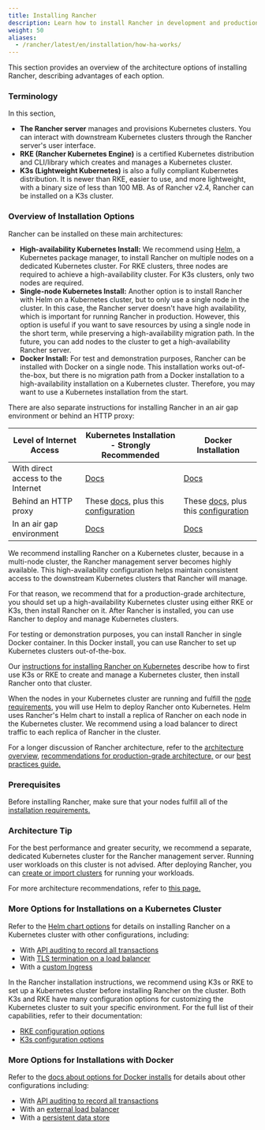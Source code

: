 ```yaml
---
title: Installing Rancher
description: Learn how to install Rancher in development and production environments. Read about single node and high availability installation
weight: 50
aliases:
  - /rancher/latest/en/installation/how-ha-works/
---
```


This section provides an overview of the architecture options of installing Rancher, describing advantages of each option.

### Terminology

In this section,

- **The Rancher server** manages and provisions Kubernetes clusters. You can interact with downstream Kubernetes clusters through the Rancher server's user interface.
- **RKE (Rancher Kubernetes Engine)** is a certified Kubernetes distribution and CLI/library which creates and manages a Kubernetes cluster.
- **K3s (Lightweight Kubernetes)** is also a fully compliant Kubernetes distribution. It is newer than RKE, easier to use, and more lightweight, with a binary size of less than 100 MB. As of Rancher v2.4, Rancher can be installed on a K3s cluster.

### Overview of Installation Options

Rancher can be installed on these main architectures:

- **High-availability Kubernetes Install:** We recommend using [Helm,]({{<baseurl>}}/rancher/latest/en/overview/concepts/#about-helm) a Kubernetes package manager, to install Rancher on multiple nodes on a dedicated Kubernetes cluster. For RKE clusters, three nodes are required to achieve a high-availability cluster. For K3s clusters, only two nodes are required.
- **Single-node Kubernetes Install:** Another option is to install Rancher with Helm on a Kubernetes cluster, but to only use a single node in the cluster. In this case, the Rancher server doesn't have high availability, which is important for running Rancher in production. However, this option is useful if you want to save resources by using a single node in the short term, while preserving a high-availability migration path. In the future, you can add nodes to the cluster to get a high-availability Rancher server.
- **Docker Install:** For test and demonstration purposes, Rancher can be installed with Docker on a single node. This installation works out-of-the-box, but there is no migration path from a Docker installation to a high-availability installation on a Kubernetes cluster. Therefore, you may want to use a Kubernetes installation from the start.


There are also separate instructions for installing Rancher in an air gap environment or behind an HTTP proxy:

| Level of Internet Access           | Kubernetes Installation - Strongly Recommended                | Docker Installation                             |
| ---------------------------------- | ------------------------------ | ---------- |
| With direct access to the Internet | [Docs]({{<baseurl>}}/rancher/latest/en/installation/k8s-install/) | [Docs]({{<baseurl>}}/rancher/latest/en/installation/other-installation-methods/single-node-docker)                                                                                     |
| Behind an HTTP proxy                | These [docs,]({{<baseurl>}}/rancher/latest/en/installation/k8s-install/) plus this [configuration]({{<baseurl>}}/rancher/latest/en/installation/options/chart-options/#http-proxy) |  These [docs,]({{<baseurl>}}/rancher/latest/en/installation/other-installation-methods/single-node-docker) plus this [configuration]({{<baseurl>}}/rancher/latest/en/installation/other-installation-methods/single-node-docker/proxy/) |
| In an air gap environment          | [Docs]({{<baseurl>}}/rancher/latest/en/installation/other-installation-methods/air-gap)                                                                                                                               | [Docs]({{<baseurl>}}/rancher/latest/en/installation/other-installation-methods/air-gap)                                                                                         |

We recommend installing Rancher on a Kubernetes cluster, because in a multi-node cluster, the Rancher management server becomes highly available. This high-availability configuration helps maintain consistent access to the downstream Kubernetes clusters that Rancher will manage.

For that reason, we recommend that for a production-grade architecture, you should set up a high-availability Kubernetes cluster using either RKE or K3s, then install Rancher on it. After Rancher is installed, you can use Rancher to deploy and manage Kubernetes clusters.

For testing or demonstration purposes, you can install Rancher in single Docker container. In this Docker install, you can use Rancher to set up Kubernetes clusters out-of-the-box.

Our [instructions for installing Rancher on Kubernetes]({{<baseurl>}}/rancher/latest/en/installation/k8s-install) describe how to first use K3s or RKE to create and manage a Kubernetes cluster, then install Rancher onto that cluster.

When the nodes in your Kubernetes cluster are running and fulfill the [node requirements,]({{<baseurl>}}/rancher/latest/en/installation/requirements) you will use Helm to deploy Rancher onto Kubernetes. Helm uses Rancher's Helm chart to install a replica of Rancher on each node in the Kubernetes cluster. We recommend using a load balancer to direct traffic to each replica of Rancher in the cluster.

For a longer discussion of Rancher architecture, refer to the [architecture overview,]({{<baseurl>}}/rancher/latest/en/overview/architecture) [recommendations for production-grade architecture,]({{<baseurl>}}/rancher/latest/en/overview/architecture-recommendations) or our [best practices guide.]({{<baseurl>}}/rancher/latest/en/best-practices/deployment-types)

### Prerequisites
Before installing Rancher, make sure that your nodes fulfill all of the [installation requirements.]({{<baseurl>}}/rancher/latest/en/installation/requirements/)

### Architecture Tip

For the best performance and greater security, we recommend a separate, dedicated Kubernetes cluster for the Rancher management server. Running user workloads on this cluster is not advised. After deploying Rancher, you can [create or import clusters]({{<baseurl>}}/rancher/latest/en/cluster-provisioning/#cluster-creation-in-rancher) for running your workloads.

For more architecture recommendations, refer to [this page.]({{<baseurl>}}/rancher/latest/en/overview/architecture-recommendations)

### More Options for Installations on a Kubernetes Cluster

Refer to the [Helm chart options]({{<baseurl>}}/rancher/latest/en/installation/options/chart-options/) for details on installing Rancher on a Kubernetes cluster with other configurations, including:

- With [API auditing to record all transactions]({{<baseurl>}}/rancher/latest/en/installation/options/chart-options/#api-audit-log)
- With [TLS termination on a load balancer]({{<baseurl>}}/rancher/latest/en/installation/options/chart-options/#external-tls-termination)
- With a [custom Ingress]({{<baseurl>}}/rancher/latest/en/installation/options/chart-options/#customizing-your-ingress)

In the Rancher installation instructions, we recommend using K3s or RKE to set up a Kubernetes cluster before installing Rancher on the cluster. Both K3s and RKE have many configuration options for customizing the Kubernetes cluster to suit your specific environment. For the full list of their capabilities, refer to their documentation:

- [RKE configuration options]({{<baseurl>}}/rke/latest/en/config-options/)
- [K3s configuration options]({{<baseurl>}}/k3s/latest/en/installation/install-options/)

### More Options for Installations with Docker

Refer to the [docs about options for Docker installs]({{<baseurl>}}/rancher/latest/en/installation/other-installation-methods/single-node-docker) for details about other configurations including:

- With [API auditing to record all transactions]({{<baseurl>}}/rancher/latest/en/installation/other-installation-methods/single-node-docker/#api-audit-log)
- With an [external load balancer]({{<baseurl>}}/rancher/latest/en/installation/options/single-node-install-external-lb/)
- With a [persistent data store]({{<baseurl>}}/rancher/latest/en/installation/other-installation-methods/single-node-docker/#persistent-data)
